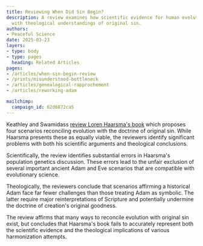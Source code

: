 ```yaml
---
title: Reviewing When Did Sin Begin?
description: A review examines how scientific evidence for human evolution intersects
  with theological understandings of original sin.
authors:
- Peaceful Science
date: 2025-03-23
layers:
- type: body
- type: pages
  heading: Related Articles
pages:
- /articles/when-sin-begin-review
- /prints/misunderstood-bottleneck
- /articles/genealogical-rapprochement
- /articles/reworking-adam

mailchimp:
  campaign_id: 62d6872ca5
---
```


Keathley and Swamidass [review Loren Haarsma's book](/articles/when-sin-begin-review) 
which proposes four scenarios reconciling evolution with the doctrine of original sin. 
While Haarsma presents these as equally viable, the reviewers identify significant 
problems with both his scientific arguments and theological conclusions.

Scientifically, the review identifies substantial errors in Haarsma's population 
genetics discussion. These errors lead to the unfair exclusion of several important 
ancient Adam and Eve scenarios that are compatible with evolutionary science.

Theologically, the reviewers conclude that scenarios affirming a historical Adam 
face far fewer challenges than those treating Adam as symbolic. The latter require 
major reinterpretations of Scripture and potentially undermine the doctrine of 
creation's original goodness.

The review affirms that many ways to reconcile evolution with original sin exist, 
but concludes that Haarsma's book fails to accurately represent both the scientific 
evidence and the theological implications of various harmonization attempts.

